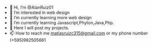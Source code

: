 - 👋 Hi, I’m @AlanRuiz01
- 👀 I’m interested in web design
- 🌱 I’m currently learning more web design
- 🌱 I’m currently learning Javascript,Phyton,Java,Php.
- 💞️ Here I will post my projects.
- 📫 How to reach me matiasruizc315@gmail.com or my phone number (+595)982505661

<!---
AlanRuiz01/AlanRuiz01 is a ✨ special ✨ repository because its `README.md` (this file) appears on your GitHub profile.
You can click the Preview link to take a look at your changes.
--->
